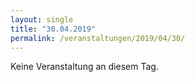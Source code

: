 ```yaml
---
layout: single
title: "30.04.2019"
permalink: /veranstaltungen/2019/04/30/
---
```


Keine Veranstaltung an diesem Tag.
